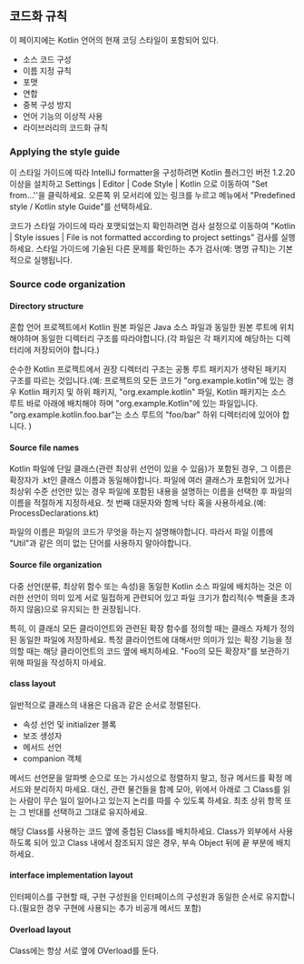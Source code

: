 ## 코드화 규칙

이 페이지에는 Kotlin 언어의 현재 코딩 스타일이 포함되어 있다.

- 소스 코드 구성
- 이름 지정 규칙
- 포맷
- 연합
- 중복 구성 방지
- 언어 기능의 이상적 사용
- 라이브러리의 코드화 규칙

### Applying the style guide

이 스타일 가이드에 따라 IntelliJ formatter을 구성하려면 Kotlin 플러그인 버전 1.2.20 이상을 설치하고 Settings | Editor | Code Style | Kotlin 으로 이동하여 "Set from…''을 클릭하세요. 오른쪽 위 모서리에 있는 링크를 누르고 메뉴에서 "Predefined style / Kotlin style Guide"를 선택하세요.

코드가 스타일 가이드에 따라 포맷되었는지 확인하려면 검사 설정으로 이동하여 "Kotlin | Style issues | File is not formatted according to project settings" 검사를 실행하세요. 스타일 가이드에 기술된 다른 문제를 확인하는 추가 검사(예: 명명 규칙)는 기본적으로 실행됩니다.

### Source code organization

#### Directory structure

혼합 언어 프로젝트에서 Kotlin 원본 파일은 Java 소스 파일과 동일한 원본 루트에 위치해야하며 동일한 디렉터리 구조를 따라야합니다.(각 파일은 각 패키지에 해당하는 디렉터리에 저장되어야 합니다.)

순수한 Kotlin 프로젝트에서 권장 디렉터리 구조는 공통 루트 패키지가 생략된 패키지 구조를 따르는 것입니다.(예: 프로젝트의 모든 코드가 "org.example.kotlin"에 있는 경우 Kotlin 패키지 및 하위 패키지, "org.example.kotlin" 파일, Kotlin 패키지는 소스 루트 바로 아래에 배치해야 하며 "org.example.Kotlin"에 있는 파일입니다. "org.example.kotlin.foo.bar"는 소스 루트의 "foo/bar" 하위 디렉터리에 있어야 합니다. )

#### Source file names

Kotlin 파일에 단일 클래스(관련 최상위 선언이 있을 수 있음)가 포함된 경우, 그 이름은 확장자가 .kt인 클래스 이름과 동일해야합니다. 파일에 여러 클래스가 포함되어 있거나 최상위 수준 선언만 있는 경우 파일에 포함된 내용을 설명하는 이름을 선택한 후 파일의 이름을 적절하게 지정하세요. 첫 번째 대문자와 함께 낙타 혹을 사용하세요.(예: ProcessDeclarations.kt)

파일의 이름은 파일의 코드가 무엇을 하는지 설명해야합니다. 따라서 파일 이름에 "Util"과 같은 의미 없는 단어를 사용하지 말아야합니다.

#### Source file organization

다중 선언(분류, 최상위 함수 또는 속성)을 동일한 Kotlin 소스 파일에 배치하는 것은 이러한 선언이 의미 있게 서로 밀접하게 관련되어 있고 파일 크기가 합리적(수 백줄을 초과하지 않음)으로 유지되는 한 권장됩니다.

특히, 이 클래싀 모든 클라이언트와 관련된 확장 함수를 정의할 때는 클래스 자체가 정의된 동일한 파일에 저장하세요. 특정 클라이언트에 대해서만 의미가 있는 확장 기능을 정의할 때는 해당 클라이언트의 코드 옆에 배치하세요. "Foo의 모든 확장자"를 보관하기 위해 파일을 작성하지 마세요.

#### class layout

일반적으로 클래스의 내용은 다음과 같은 순서로 정렬된다.

- 속성 선언 및 initializer 블록
- 보조 생성자
- 메서드 선언
- companion 객체

메서드 선언문을 알파벳 순으로 또는 가시성으로 정렬하지 말고, 정규 메서드를 확정 메서드와 분리하지 마세요. 대신, 관련 물건들을 함께 모아, 위에서 아래로 그 Class를 읽는 사람이 무슨 일이 일어나고 있는지 논리를 따를 수 있도록 하세요. 최초 상위 항목 또는 그 반대를 선택하고 그대로 유지하세요.

해당 Class를 사용하는 코드 옆에 중첩된 Class를 배치하세요. Class가 외부에서 사용하도록 되어 있고 Class 내에서 참조되지 않은 경우, 부속 Object 뒤에 끝 부분에 배치하세요.

#### interface implementation layout

인터페이스를 구현할 때, 구현 구성원을 인터페이스의 구성원과 동일한 순서로 유지합니다.(필요한 경우 구현에 사용되는 추가 비공개 메서드 포함)

#### Overload layout 

Class에는 항상 서로 옆에 OVerload를 둔다.